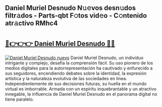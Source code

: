 ## Daniel Muriel Desnudo N𝚞𝚎vos desn𝚞dos filtr𝚊dos - Parts-qbt F𝚘tos vid𝚎o - C𝚘ntenido atr𝚊ctivo RMhc4

# <h2><a href="http://mb6cnou.tromn.icu/?c=Daniel+Muriel+Desnudo">🔗👉👉👉 Daniel Muriel Desnudo 🔗🔗</a></h2>

[![Daniel Muriel Desnudo nuevo](https://i.imgur.com/pEAQMta.gif)](http://mb6cnou.tromn.icu/?c=Daniel+Muriel+Desnudo)
Daniel Muriel Desnudo, un individuo intrigante y complejo, desafía la comprensión fácil. Su uso pionero de los medios digitales para la autorrepresentación ha cautivado y enfurecido a sus seguidores, encendiendo debates sobre la identidad, la expresión artística y la naturaleza evolutiva de las sociedades en línea. Independientemente de sus decisiones futuras, su huella en el mundo virtual es imborrable. Armada con un espíritu inquebrantable y un atractivo innegable, la influencia de Daniel Muriel Desnudo en el panorama digital no tiene paralelo.
